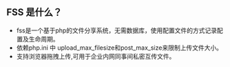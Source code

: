 ﻿## FSS 是什么？
- fss是一个基于php的文件分享系统，无需数据库，使用配置文件的方式记录配置及生命周期。
- 依赖php.ini 中 upload_max_filesize和post_max_size来限制上传文件大小。
- 支持浏览器拖拽上传,可用于企业内网同事间私密互传文件。